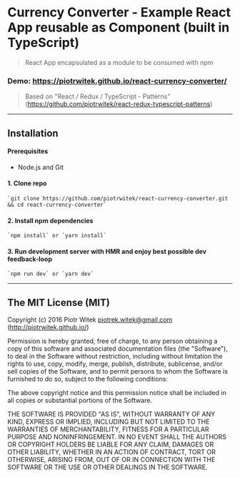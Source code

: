 # Currency Converter - Example React App reusable as Component (built in TypeScript)
> React App encapsulated as a module to be consumed with npm

### Demo: https://piotrwitek.github.io/react-currency-converter/

> Based on "React / Redux / TypeScript - Patterns" (https://github.com/piotrwitek/react-redux-typescript-patterns)

---

## Installation

#### Prerequisites
- Node.js and Git

#### 1. Clone repo
    `git clone https://github.com/piotrwitek/react-currency-converter.git && cd react-currency-converter`

#### 2. Install npm dependencies
    `npm install` or `yarn install`

#### 3. Run development server with HMR and enjoy best possible dev feedback-loop
    `npm run dev` or `yarn dev`

---

## The MIT License (MIT)

Copyright (c) 2016 Piotr Witek <piotrek.witek@gmail.com> (http://piotrwitek.github.io/)

Permission is hereby granted, free of charge, to any person obtaining a copy
of this software and associated documentation files (the "Software"), to deal
in the Software without restriction, including without limitation the rights
to use, copy, modify, merge, publish, distribute, sublicense, and/or sell
copies of the Software, and to permit persons to whom the Software is
furnished to do so, subject to the following conditions:

The above copyright notice and this permission notice shall be included in all
copies or substantial portions of the Software.

THE SOFTWARE IS PROVIDED "AS IS", WITHOUT WARRANTY OF ANY KIND, EXPRESS OR
IMPLIED, INCLUDING BUT NOT LIMITED TO THE WARRANTIES OF MERCHANTABILITY,
FITNESS FOR A PARTICULAR PURPOSE AND NONINFRINGEMENT. IN NO EVENT SHALL THE
AUTHORS OR COPYRIGHT HOLDERS BE LIABLE FOR ANY CLAIM, DAMAGES OR OTHER
LIABILITY, WHETHER IN AN ACTION OF CONTRACT, TORT OR OTHERWISE, ARISING FROM,
OUT OF OR IN CONNECTION WITH THE SOFTWARE OR THE USE OR OTHER DEALINGS IN THE
SOFTWARE.
